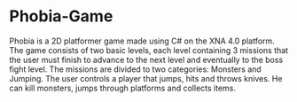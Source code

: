Phobia-Game
===========

Phobia is a 2D platformer  game made using C# on the XNA 4.0 platform. The game consists of two basic levels, each level containing 3 missions that the user must finish to advance to the next level and eventually to the boss fight level. The missions are divided to two categories:  Monsters and Jumping. The user controls a player that jumps, hits and throws knives. He can kill monsters, jumps through platforms and collects items.
